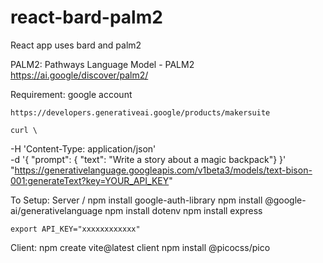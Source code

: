 # react-bard-palm2
React app uses bard and palm2

PALM2:
    Pathways Language Model - PALM2
    https://ai.google/discover/palm2/


Requirement:
    google account

    https://developers.generativeai.google/products/makersuite

    curl \
-H 'Content-Type: application/json' \
-d '{ "prompt": { "text": "Write a story about a magic backpack"} }' \
"https://generativelanguage.googleapis.com/v1beta3/models/text-bison-001:generateText?key=YOUR_API_KEY"



To Setup:
Server /
    npm install google-auth-library
    npm install @google-ai/generativelanguage
    npm install dotenv
    npm install express

    export API_KEY="xxxxxxxxxxxx"

Client:
        npm create vite@latest client
        npm install @picocss/pico